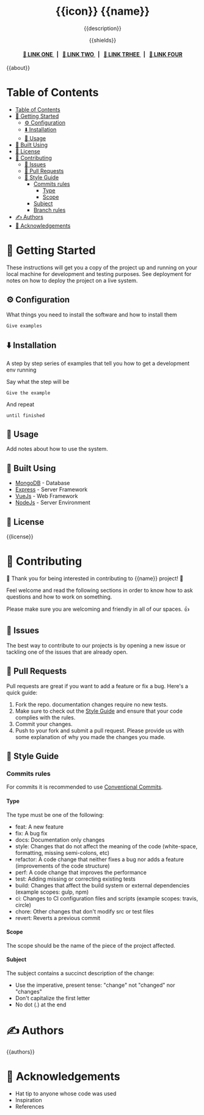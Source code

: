 <p align="center">
    <h1 align="center">
        {{icon}} {{name}}
    </h1>
    <p align="center">{{description}}</p>
</p>

<p align="center">
    {{shields}}
</p>

<div align="center">
    <h4>
        <a href="{{link_one}}">
            👥 LINK ONE
        </a>
        <span>&nbsp;&nbsp;|&nbsp;&nbsp;</span>
        <a href="{{link_two}}">
            🤝 LINK TWO
        </a>
        <span>&nbsp;&nbsp;|&nbsp;&nbsp;</span>
        <a href="{{link_three}}">
            🔎 LINK TRHEE
        </a>
        <span>&nbsp;&nbsp;|&nbsp;&nbsp;</span>
        <a href="{{link_four}}">
            📝 LINK FOUR
        </a>
    </h4>
</div>

{{about}}

# Table of Contents
- [Table of Contents](#table-of-contents)
- [🏁 Getting Started ](#getting-started)
  - [⚙️ Configuration ](#configuration)
  - [⬇️ Installation ](#️installation)
  - [🎈 Usage ](#usage)
- [🧰 Built Using ](#built-using)
- [📄 License](#license)
- [🔭 Contributing ](#contributing)
  - [🐛 Issues ](#issues)
  - [🤝 Pull Requests ](#pull-requests)
  - [🎨 Style Guide](#style-guide)
    - [Commits rules](#commits-rules)
      - [Type](#commit-type)
      - [Scope](#commit-scope)
    - [Subject](#commit-subject)
    - [Branch rules](#branch-rules)
- [✍️ Authors ](#️authors)
- [🎉 Acknowledgements ](#acknowledgements)

# 🏁 Getting Started <a name = "getting-started"></a>

These instructions will get you a copy of the project up and running on your local machine for development and testing purposes. See deployment for notes on how to deploy the project on a live system.

## ⚙️ Configuration <a name="configuration"></a>

What things you need to install the software and how to install them

```
Give examples
```

## ⬇️ Installation <a name="installation"></a>

A step by step series of examples that tell you how to get a development env running

Say what the step will be

```
Give the example
```

And repeat

```
until finished
```

## 🎈 Usage <a name="usage"></a>
Add notes about how to use the system.

## 🧰 Built Using <a name = "built-using"></a>
- [MongoDB](https://www.mongodb.com/) - Database
- [Express](https://expressjs.com/) - Server Framework
- [VueJs](https://vuejs.org/) - Web Framework
- [NodeJs](https://nodejs.org/en/) - Server Environment

## 📄 License <a name = "license"></a>
{{license}}

# 🔭 Contributing <a name = "contributing"></a>

🎉 Thank you for being interested in contributing to {{name}} project! 🎉 

Feel welcome and read the following sections in order to know how to ask questions and how to work on something.

Please make sure you are welcoming and friendly in all of our spaces. 👍

## 🐛 Issues <a name = "issues"></a>

The best way to contribute to our projects is by opening a new issue or tackling one of the issues that are already open.

## 🤝 Pull Requests <a name = "pull-requests"></a>

Pull requests are great if you want to add a feature or fix a bug. Here's a quick guide:
1. Fork the repo.
documentation changes require no new tests.
1. Make sure to check out the [Style Guide](#style-guide) and ensure that your code complies with the rules.
2. Commit your changes.
3. Push to your fork and submit a pull request. Please provide us with some explanation of why you made the changes you made.

## 🎨 Style Guide<a name="style-guide"></a>

### Commits rules<a name="commits-rules"></a>

For commits it is recommended to use [Conventional Commits](https://www.conventionalcommits.org).

#### Type<a name="commit-type"></a>

The type must be one of the following:

-   feat: A new feature
-   fix: A bug fix
-   docs: Documentation only changes
-   style: Changes that do not affect the meaning of the code (white-space, formatting, missing semi-colons, etc)
-   refactor: A code change that neither fixes a bug nor adds a feature (improvements of the code structure)
-   perf: A code change that improves the performance
-   test: Adding missing or correcting existing tests
-   build: Changes that affect the build system or external dependencies (example scopes: gulp, npm)
-   ci: Changes to CI configuration files and scripts (example scopes: travis, circle)
-   chore: Other changes that don't modify src or test files
-   revert: Reverts a previous commit

#### Scope<a name="commit-scope"></a>

The scope should be the name of the piece of the project affected.

#### Subject<a name="commit-subject"></a>

The subject contains a succinct description of the change:

-   Use the imperative, present tense: "change" not "changed" nor "changes"
-   Don't capitalize the first letter
-   No dot (.) at the end

# ✍️ Authors <a name = "authors"></a>
{{authors}}

# 🎉 Acknowledgements <a name = "acknowledgement"></a>
- Hat tip to anyone whose code was used
- Inspiration
- References
